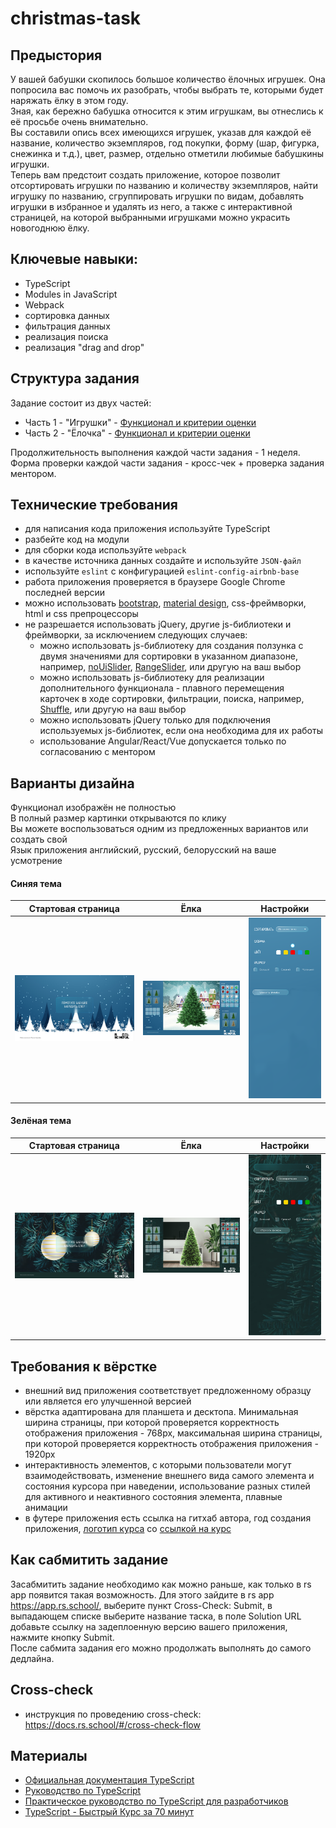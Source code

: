 # christmas-task

## Предыстория
У вашей бабушки скопилось большое количество ёлочных игрушек. Она попросила вас помочь их разобрать, чтобы выбрать те, которыми будет наряжать ёлку в этом году.  
Зная, как бережно бабушка относится к этим игрушкам, вы отнеслись к её просьбе очень внимательно.  
Вы составили опись всех имеющихся игрушек, указав для каждой её название, количество экземпляров, год покупки, форму (шар, фигурка, снежинка и т.д.), цвет, размер, отдельно отметили любимые бабушкины игрушки.  
Теперь вам предстоит создать приложение, которое позволит отсортировать игрушки по названию и количеству экземпляров, найти игрушку по названию, сгруппировать игрушки по видам, добавлять игрушки в избранное и удалять из него, а также с интерактивной страницей, на которой выбранными игрушками можно украсить новогоднюю ёлку.

## Ключевые навыки:
- TypeScript
- Modules in JavaScript
- Webpack
- сортировка данных
- фильтрация данных
- реализация поиска
- реализация "drag and drop"

## Структура задания
Задание состоит из двух частей: 
- Часть 1 - "Игрушки" - [Функционал и критерии оценки](christmas-task-part1.md)
- Часть 2 - "Ёлочка" - [Функционал и критерии оценки](christmas-task-part2.md)

Продолжительность выполнения каждой части задания - 1 неделя.  
Форма проверки каждой части задания - кросс-чек + проверка задания ментором.  

## Технические требования
- для написания кода приложения используйте TypeScript
- разбейте код на модули
- для сборки кода используйте `webpack`
- в качестве источника данных создайте и используйте `JSON-файл`
- используйте `eslint` с конфигурацией `eslint-config-airbnb-base`
- работа приложения проверяется в браузере Google Chrome последней версии
- можно использовать [bootstrap](https://getbootstrap.com/), [material design](https://material.io/), css-фреймворки, html и css препроцессоры
- не разрешается использовать jQuery, другие js-библиотеки и фреймворки, за исключением следующих случаев:
  - можно использовать js-библиотеку для создания ползунка с двумя значениями для сортировки в указанном диапазоне, например, [noUiSlider](https://refreshless.com/nouislider/), [RangeSlider](http://ionden.com/a/plugins/ion.rangeSlider/), или другую на ваш выбор
  - можно использовать js-библиотеку для реализации дополнительного функционала - плавного перемещения карточек в ходе сортировки, фильтрации, поиска, например, [Shuffle](https://codepen.io/Vestride/pen/ZVWmMX), или другую на ваш выбор
  - можно использовать jQuery только для подключения используемых js-библиотек, если она необходима для их работы
  - использование Angular/React/Vue допускается только по согласованию с ментором

## Варианты дизайна
Функционал изображён не полностью  
В полный размер картинки открываются по клику  
Вы можете воспользоваться одним из предложенных вариантов или создать свой  
Язык приложения английский, русский, белорусский на ваше усмотрение

#### Синяя тема

 Стартовая страница        | Ёлка                     | Настройки                      |
:-------------------------:|:------------------------:|:------------------------------:|
![](images/start-page2.jpg)|![](images/tree-page2.jpg)|![](images/settings2.png)       |

#### Зелёная тема

 Стартовая страница        | Ёлка                     | Настройки                      |
:-------------------------:|:------------------------:|:------------------------------:|
![](images/start-page1.jpg)|![](images/tree-page1.jpg)|![](images/settings1.png)       |

## Требования к вёрстке
- внешний вид приложения соответствует предложенному образцу или является его улучшенной версией
- вёрстка адаптирована для планшета и десктопа. Минимальная ширина страницы, при которой проверяется корректность отображения приложения - 768рх, максимальная ширина страницы, при которой проверяется корректность отображения приложения - 1920рх
- интерактивность элементов, с которыми пользователи могут взаимодействовать, изменение внешнего вида самого элемента и состояния курсора при наведении, использование разных стилей для активного и неактивного состояния элемента, плавные анимации
- в футере приложения есть ссылка на гитхаб автора, год создания приложения, [логотип курса](https://rs.school/images/rs_school_js.svg) со [ссылкой на курс](https://rs.school/js/)

## Как сабмитить задание
Засабмитить задание необходимо как можно раньше, как только в rs app появится такая возможность. Для этого зайдите в rs app https://app.rs.school/, выберите пункт Cross-Check: Submit, в выпадающем списке выберите название таска, в поле Solution URL добавьте ссылку на задеплоенную версию вашего приложения, нажмите кнопку Submit.   
После сабмита задания его можно продолжать выполнять до самого дедлайна.

## Cross-check
- инструкция по проведению cross-check: https://docs.rs.school/#/cross-check-flow

## Материалы
- [Официальная документация TypeScript](https://www.typescriptlang.org/)
- [Руководство по TypeScript](https://metanit.com/web/typescript/)
- [Практическое руководство по TypeScript для разработчиков](https://habr.com/ru/company/macloud/blog/557996/)
- [TypeScript - Быстрый Курс за 70 минут](https://youtu.be/nyIpDs2DJ_c)